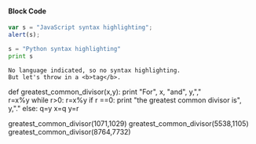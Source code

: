 #### Block Code

```javascript
var s = "JavaScript syntax highlighting";
alert(s);
```
 
```python
s = "Python syntax highlighting"
print s
```
 
```
No language indicated, so no syntax highlighting. 
But let's throw in a <b>tag</b>.

```
def greatest_common_divisor(x,y):
    print "For", x, "and", y,","  
    r=x%y
    while r>0:
        r=x%y
        if r ==0: 
            print "the greatest common divisor is", y,"."
        else:
            q=y
            x=q
            y=r

greatest_common_divisor(1071,1029)
greatest_common_divisor(5538,1105)
greatest_common_divisor(8764,7732)        
